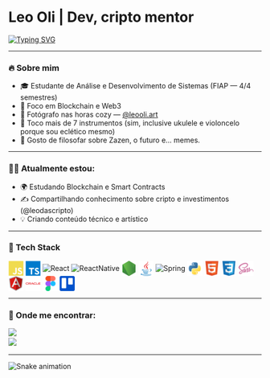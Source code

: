 # Leo Oli | Dev, cripto mentor

[![Typing SVG](https://readme-typing-svg.herokuapp.com?font=Fira+Code&weight=500&pause=1000&center=true&vCenter=true&width=435&lines=Estudante+de+ADS+na+FIAP;Explorando+Blockchain+e+Cripto;Mentor+em+investimentos+digitais;Criando+portf%C3%B3lio+art%C3%ADstico+e+t%C3%A9cnico;Zerando+Souls+Games+na+bike+ergom%C3%A9trica)](https://git.io/typing-svg)

---

### 🔥 Sobre mim
- 🎓 Estudante de Análise e Desenvolvimento de Sistemas (FIAP — 4/4 semestres)
- 🧠 Foco em Blockchain e Web3
- 📸 Fotógrafo nas horas cozy — [@leooli.art](https://www.instagram.com/leooli.art)
- 🎸 Toco mais de 7 instrumentos (sim, inclusive ukulele e violoncelo porque sou eclético mesmo)
- 💬 Gosto de filosofar sobre Zazen, o futuro e... memes.

---

### 🧑‍💻 Atualmente estou:
- 🌍 Estudando Blockchain e Smart Contracts
- ✍️ Compartilhando conhecimento sobre cripto e investimentos (@leodascripto)
- 💡 Criando conteúdo técnico e artístico

---

### 💼 Tech Stack
<div style="display: inline_block">
  <img align="center" alt="JavaScript" height="30" src="https://raw.githubusercontent.com/devicons/devicon/master/icons/javascript/javascript-plain.svg">
  <img align="center" alt="TypeScript" height="30" src="https://github.com/devicons/devicon/blob/master/icons/typescript/typescript-original.svg">
  <img align="center" alt="React" height="30" src="https://cdn.jsdelivr.net/gh/devicons/devicon/icons/react/react-original.svg" />
  <img align="center" alt="ReactNative" height="30" src="https://cdn.jsdelivr.net/gh/devicons/devicon/icons/react/react-original.svg" />
  <img align="center" alt="NodeJS" height="30" src="https://github.com/devicons/devicon/blob/master/icons/nodejs/nodejs-original.svg">
  <img align="center" alt="Java" height="30" src="https://github.com/devicons/devicon/blob/master/icons/java/java-original.svg">
  <img align="center" alt="Spring" height="30" src="https://cdn.jsdelivr.net/gh/devicons/devicon/icons/spring/spring-original.svg" />
  <img align="center" alt="Python" height="30" src="https://github.com/devicons/devicon/blob/master/icons/python/python-original.svg">
  <img align="center" alt="HTML" height="30" src="https://raw.githubusercontent.com/devicons/devicon/master/icons/html5/html5-original.svg">
  <img align="center" alt="CSS" height="30" src="https://raw.githubusercontent.com/devicons/devicon/master/icons/css3/css3-original.svg">
  <img align="center" alt="Sass" height="30" src="https://github.com/devicons/devicon/blob/master/icons/sass/sass-original.svg">
  <img align="center" alt="Angular" height="30" src="https://github.com/devicons/devicon/blob/master/icons/angularjs/angularjs-original.svg">
  <img align="center" alt="Oracle" height="30" src="https://github.com/devicons/devicon/blob/master/icons/oracle/oracle-original.svg">
  <img align="center" alt="Figma" height="30" src="https://github.com/devicons/devicon/blob/master/icons/figma/figma-original.svg">
  <img align="center" alt="Trello" height="30" src="https://github.com/devicons/devicon/blob/master/icons/trello/trello-plain.svg">
</div>

---

### 📲 Onde me encontrar:

<div> 
  <a href="https://www.instagram.com/leodascripto" target="_blank"><img src="https://img.shields.io/badge/-Investimentos-%23333?style=for-the-badge&logo=instagram&logoColor=white&label=leodascripto" target="_blank"></a> <br>
  <a href="https://www.instagram.com/leooli.art" target="_blank"><img src="https://img.shields.io/badge/-Fotografia-%23E4405F?style=for-the-badge&logo=instagram&logoColor=white&label=leooli.art" target="_blank"></a> <br>
</div>

---

![Snake animation](https://github.com/leooli-321/leooli-321/blob/output/github-contribution-grid-snake.svg)
